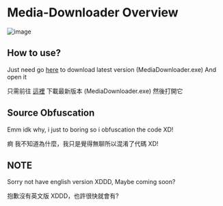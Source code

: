 # Media-Downloader Overview
![image](https://github.com/user-attachments/assets/46ac3069-e8b8-4821-af30-5d36091a54a7)


## How to use?
Just need go [here](https://github.com/weiwei-hacking/media-downloader/releases) to download latest version (MediaDownloader.exe)
And open it

只需前往 [這裡](https://github.com/weiwei-hacking/media-downloader/releases) 下載最新版本 (MediaDownloader.exe)
然後打開它

## Source Obfuscation
Emm idk why, i just to boring so i obfuscation the code XD!

痾 我不知道為什麼，我只是覺得無聊所以混淆了代碼 XD!

## NOTE
Sorry not have english version XDDD, Maybe coming soon?

抱歉沒有英文版 XDDD，也許很快就會有?
